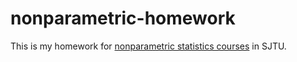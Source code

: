 # nonparametric-homework
This is my homework for [nonparametric statistics courses](http://math.sjtu.edu.cn/faculty/chengwang/teach.html) in SJTU.
